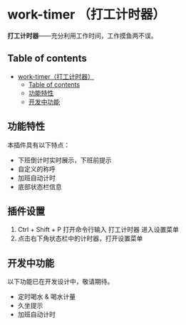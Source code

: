 # work-timer （打工计时器）

**打工计时器**——充分利用工作时间，工作摸鱼两不误。

## Table of contents

- [work-timer（打工计时器）](#work-timer-（打工计时器）)
  - [Table of contents](#table-of-contents)
  - [功能特性](#功能特性)
  - [开发中功能](#开发中功能)

## 功能特性

本插件具有以下特点：

- 下班倒计时实时展示，下班前提示
- 自定义的称呼
- 加班自动计时
- 底部状态栏信息

## 插件设置

1. Ctrl + Shift + P 打开命令行输入 打工计时器 进入设置菜单
2. 点击右下角状态栏中的计时器，打开设置菜单

## 开发中功能

以下功能已在开发设计中，敬请期待。

- 定时喝水 & 喝水计量
- 久坐提示
- 加班自动计时
